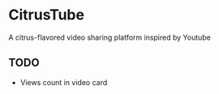 # CitrusTube

A citrus-flavored video sharing platform inspired by Youtube

## TODO

- Views count in video card

